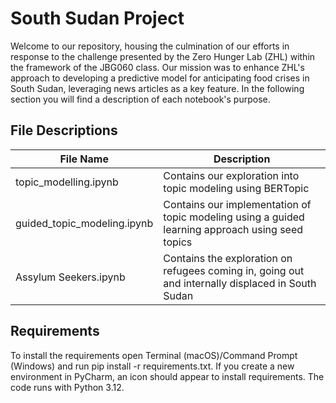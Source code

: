 # South Sudan Project 

Welcome to our repository, housing the culmination of our efforts in response to the challenge presented by the Zero Hunger Lab (ZHL) within the framework of the JBG060 class. Our mission was to enhance ZHL's approach to developing a predictive model for anticipating food crises in South Sudan, leveraging news articles as a key feature. In the following section you will find a description of each notebook's purpose.

## File Descriptions
| File Name | Description |
|--|--|
| topic_modelling.ipynb | Contains our exploration into topic modeling using BERTopic |
| guided_topic_modeling.ipynb | Contains our implementation of topic modeling using a guided learning approach using seed topics |
| Assylum Seekers.ipynb | Contains the exploration on refugees coming in, going out and internally displaced in South Sudan | 



## Requirements
To install the requirements open Terminal (macOS)/Command Prompt (Windows) and run pip install -r requirements.txt. If you create a new environment in PyCharm, an icon should appear to install requirements. The code runs with Python 3.12.
